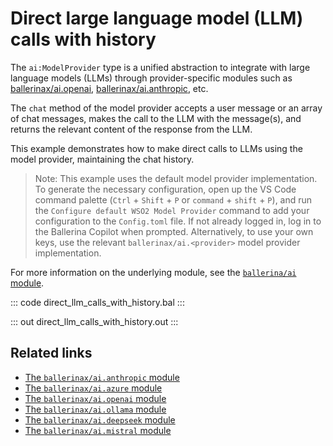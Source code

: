 # Direct large language model (LLM) calls with history

The `ai:ModelProvider` type is a unified abstraction to integrate with large language models (LLMs) through provider-specific modules such as [ballerinax/ai.openai](https://central.ballerina.io/ballerinax/ai.openai/latest), [ballerinax/ai.anthropic](https://central.ballerina.io/ballerinax/ai.anthropic/latest), etc.

The `chat` method of the model provider accepts a user message or an array of chat messages, makes the call to the LLM with the message(s), and returns the relevant content of the response from the LLM.

This example demonstrates how to make direct calls to LLMs using the model provider, maintaining the chat history. 

> Note: This example uses the default model provider implementation. To generate the necessary configuration, open up the VS Code command palette (`Ctrl` + `Shift` + `P` or `command` + `shift` + `P`), and run the `Configure default WSO2 Model Provider` command to add your configuration to the `Config.toml` file. If not already logged in, log in to the Ballerina Copilot when prompted. Alternatively, to use your own keys, use the relevant `ballerinax/ai.<provider>` model provider implementation.

For more information on the underlying module, see the [`ballerina/ai` module](https://lib.ballerina.io/ballerina/ai/latest/).

::: code direct_llm_calls_with_history.bal :::

::: out direct_llm_calls_with_history.out :::

## Related links
- [The `ballerinax/ai.anthropic` module](https://central.ballerina.io/ballerinax/ai.anthropic/latest)
- [The `ballerinax/ai.azure` module](https://central.ballerina.io/ballerinax/ai.azure/latest)
- [The `ballerinax/ai.openai` module](https://central.ballerina.io/ballerinax/ai.openai/latest)
- [The `ballerinax/ai.ollama` module](https://central.ballerina.io/ballerinax/ai.ollama/latest)
- [The `ballerinax/ai.deepseek` module](https://central.ballerina.io/ballerinax/ai.deepseek/latest)
- [The `ballerinax/ai.mistral` module](https://central.ballerina.io/ballerinax/ai.mistral/latest)
